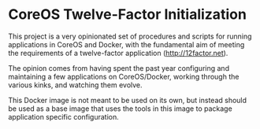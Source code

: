 CoreOS Twelve-Factor Initialization
==

This project is a very opinionated set of procedures and scripts for running applications in CoreOS and Docker, with the fundamental aim of meeting the requirements of a twelve-factor application (http://12factor.net).

The opinion comes from having spent the past year configuring and maintaining a few applications on CoreOS/Docker, working through the various kinks, and watching them evolve.

This Docker image is not meant to be used on its own, but instead should be used as a base image that uses the tools in this image to package application specific configuration.

```sh
```


```sh
```
